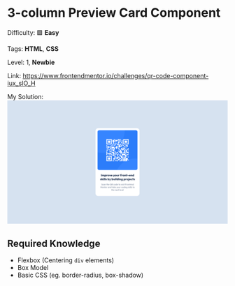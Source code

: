 # 3-column Preview Card Component

Difficulty: 🟩 **Easy**

Tags: **HTML**, **CSS**

Level: 1, **Newbie**

Link: https://www.frontendmentor.io/challenges/qr-code-component-iux_sIO_H

My Solution:
![My Solution](preview.png)

## Required Knowledge
- Flexbox (Centering `div` elements)
- Box Model
- Basic CSS (eg. border-radius, box-shadow)
